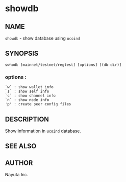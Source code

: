 # showdb

## NAME

`showdb` - show database using `ucoind`

## SYNOPSIS

    swhodb [mainnet/testnet/regtest] [options] [(db dir)]

### options :

    `w` : show wallet info  
    `s` : show self info  
    `c` : show channel info  
    `n` : show node info
    'p' : create peer config files

## DESCRIPTION

Show information in `ucoind` database.

## SEE ALSO

## AUTHOR

Nayuta Inc.
